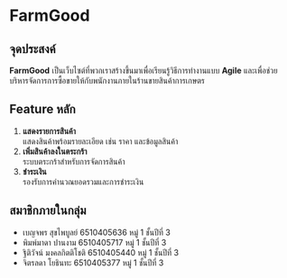 # FarmGood

## จุดประสงค์
**FarmGood** เป็นเว็บไซต์ที่พวกเราสร้างขึ้นมาเพื่อเรียนรู้วิธีการทำงานแบบ **Agile** และเพื่อช่วยบริหารจัดการการซื้อขายให้กับพนักงานภายในร้านขายสินค้าการเกษตร

## Feature หลัก
1. **แสดงรายการสินค้า**  
   แสดงสินค้าพร้อมรายละเอียด เช่น ราคา และข้อมูลสินค้า
2. **เพิ่มสินค้าลงในตระกร้า**  
   ระบบตระกร้าสำหรับการจัดการสินค้า
3. **ชำระเงิน**  
   รองรับการคำนวณยอดรวมและการชำระเงิน

## สมาชิกภายในกลุ่ม
- เบญจพร สุขไพบูลย์ 6510405636 หมู่ 1 ชั้นปีที่ 3
- พิมพ์มาดา ปานงาม 6510405717 หมู่ 1 ชั้นปีที่ 3
- ฐิติวัจน์ มงคลกิตติโชติ 6510405440 หมู่ 1 ชั้นปีที่ 3
- จิตรลดา โยธินทะ 6510405377 หมู่ 1 ชั้นปีที่ 3

